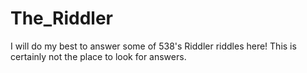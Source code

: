 # The_Riddler
I will do my best to answer some of 538's Riddler riddles here! This is certainly not the place to look for answers.
